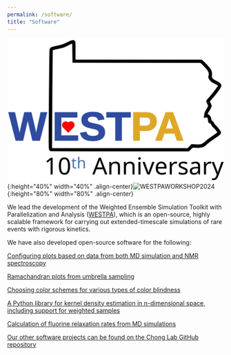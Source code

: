 ```yaml
---
permalink: /software/
title: "Software"
---
```


![WESTPA](/assets/images/westpa-10th.svg){:height="40%" width="40%" .align-center}![WESTPAWORKSHOP2024](/assets/images/2024WESTPAWorkshop.png){:height="80%" width="80%" .align-center}


We lead the development of the Weighted Ensemble Simulation Toolkit with Parallelization and Analysis ([WESTPA](https://github.com/westpa/westpa)), which is an open-source, highly scalable framework for carrying out extended-timescale simulations of rare events with rigorous kinetics. 



We have also developed open-source software for the following:

[Configuring plots based on data from both MD simulation and NMR spectroscopy](https://github.com/chonglab-pitt/MolDynPlot "MolDynPlot")

[Ramachandran plots from umbrella sampling](https://github.com/chonglab-pitt/Ramaplot "Ramaplot")

[Choosing color schemes for various types of color blindness](https://github.com/chonglab-pitt/misc_simulation_tools "Misc Simulation Tools")

[A Python library for kernel density estimation in n-dimensional space, including support for weighted samples](https://github.com/chonglab-pitt/kde "KDE")

[Calculation of fluorine relaxation rates from MD simulations](https://github.com/chonglab-pitt/fluorelax "fluorelax")

[Our other software projects can be found on the Chong Lab GitHub repository](https://github.com/chonglab-pitt "chonglab-pitt")
